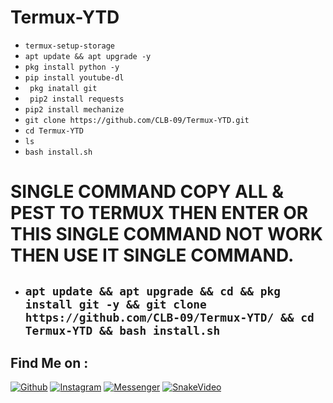# Termux-YTD

*  `termux-setup-storage`
*  `apt update && apt upgrade -y`
*  `pkg install python -y`
*  `pip install youtube-dl`
*  ` pkg inatall git`
*  ` pip2 install requests`
*  `pip2 install mechanize`
*  `git clone https://github.com/CLB-09/Termux-YTD.git`
*  `cd Termux-YTD`
*  `ls`
*  `bash install.sh`




# SINGLE COMMAND COPY ALL & PEST TO TERMUX THEN ENTER OR THIS SINGLE COMMAND NOT WORK THEN USE IT SINGLE COMMAND.

* ## ``apt update && apt upgrade && cd && pkg install git -y && git clone https://github.com/CLB-09/Termux-YTD/ && cd Termux-YTD && bash install.sh``
 
 

 ## Find Me on :
[![Github](https://img.shields.io/badge/Github-CLB--09-green?style=for-the-badge&logo=github)](https://github.com/CLB-09)
[![Instagram](https://img.shields.io/badge/IG-%40a.b_a_s_i_t___a_l_i_y_a_n__h_j-red?style=for-the-badge&logo=instagram)](https://www.instagram.com/a.b_a_s_i_t___a_l_i_y_a_n__h_j)
[![Messenger](https://img.shields.io/badge/Chat-Messenger-blue?style=for-the-badge&logo=messenger)](https://m.me/A.BASIT.KAMBOH)
[![SnakeVideo](https://img.shields.io/badge/Snake-Video-blue?style=for-the-badge&logo=Snakevideo)](https://sck.io/u/SP14hNBB)
